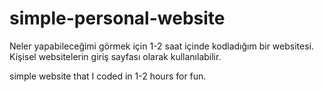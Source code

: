 # simple-personal-website

Neler yapabileceğimi görmek için 1-2 saat içinde kodladığım bir websitesi. Kişisel websitelerin giriş sayfası olarak kullanılabilir.


simple website that I coded in 1-2 hours for fun.
